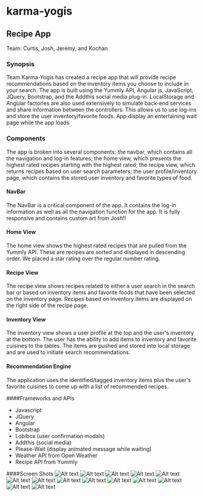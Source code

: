 # karma-yogis

## Recipe App
Team: Curtis, Josh, Jeremy, and Kochan

### Synopsis
Team Karma-Yogis has created a recipe app that will provide recipe recommendations based on the inventory items you choose to include in your search.  The app is built using the Yummly API, Angular js, JavaScript, JQuery, Bootstrap, and the Addthis social media plug-in.  LocalStorage and Angular factories are also used extensively to simulate back-end services and share information between the controllers.  This allows us to use log-ins and store the user inventory/favorite foods. App display an entertaining wait page while the app loads

### Components
The app is broken into several components: the navbar, which contains all the navigation and log-in features; the home view, which presents the highest rated recipes starting with the highest rated; the recipe view, which returns recipes based on user search parameters; the user profile/inventory page, which contains the stored user inventory and favorite types of food.

#### NavBar
The NavBar is a critical component of the app.  It contains the log-in information as well as all the navigation function for the app.  It is fully responsive and contains custom art from Josh!!

#### Home View
The home view shows the highest rated recipes that are pulled from the Yummly API.  These are recipes are sorted and displayed in descending order.  We placed a star rating over the regular number rating.

#### Recipe View
The recipe view shows recipes related to either a user search in the search bar or based on inventory items and favorite foods that have been selected on the inventory page.  Recipes based on inventory items are displayed on the right side of the recipe page.

#### Inventory View
The inventory view shows a user profile at the top and the user's inventory at the bottom.  The user has the ability to add items to inventory and favorite cuisines to the tables.  The items are pushed and stored into local storage and are used to initiate search recommendations.

#### Recommendation Engine
The application uses the identified/tagged inventory items plus the user's favorite cuisines to come up with a list of recommended recipes.

####Frameworks and APIs
* Javascript
* JQuery
* Angular
* Bootstrap
* Lobibox (user confirmation modals)
* Addthis (social media)
* Please-Wait (display animated message while waiting)
* Weather API from Open Weather
* Recipe API from Yummly

####Screen Shots
![Alt text](screenshots/Complete.jpg?raw=true)
![Alt text](screenshots/Inital-MVP-Startup-Doc.png?raw=true)
![Alt text](screenshots/ScreenShot1.png?raw=true)
![Alt text](screenshots/ScreenShot2.png?raw=true)
![Alt text](screenshots/ScreenShot3.png?raw=true)
![Alt text](screenshots/ScreenShot4.png?raw=true)
![Alt text](screenshots/ScreenShot5.png?raw=true)
![Alt text](screenshots/ScreenShot6.png?raw=true)
![Alt text](screenshots/ScreenShot7.png?raw=true)
![Alt text](screenshots/ScreenShot8.png?raw=true)
![Alt text](screenshots/ScreenShot9.png?raw=true)
![Alt text](screenshots/ScreenShot10.png?raw=true)
![Alt text](screenshots/ScreenShot11.png?raw=true)
![Alt text](screenshots/ScreenShot12.png?raw=true)
